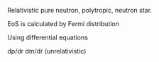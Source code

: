 Relativistic pure neutron, polytropic, neutron star.

EoS is calculated by Fermi distribution

Using differential equations

dp/dr
dm/dr (unrelativistic)